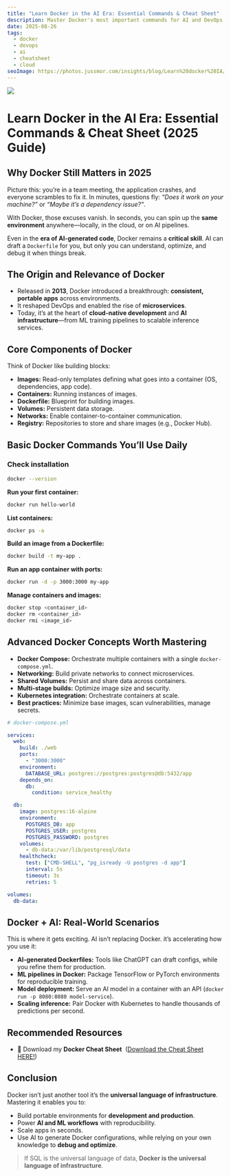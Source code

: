 ```yaml
---
title: "Learn Docker in the AI Era: Essential Commands & Cheat Sheet"
description: Master Docker's most important commands for AI and DevOps. Learn how containers power modern apps, explore advanced concepts, and download the Docker Cheat Sheet to boost your workflow.
date: 2025-08-26
tags:
  - docker
  - devops
  - ai
  - cheatsheet
  - cloud
seoImage: https://photos.jussmor.com/insights/blog/Learn%20docker%20IA/DockerForData.webp
---
```




![](https://photos.jussmor.com/insights/blog/Learn%20docker%20IA/DockerForData.webp)

# Learn Docker in the AI Era: Essential Commands & Cheat Sheet (2025 Guide)


##  Why Docker Still Matters in 2025  
Picture this: you’re in a team meeting, the application crashes, and everyone scrambles to fix it. In minutes, questions fly: *“Does it work on your machine?”* or *“Maybe it’s a dependency issue?”*. 

With Docker, those excuses vanish. In seconds, you can spin up the **same environment** anywhere—locally, in the cloud, or on AI pipelines.  

Even in the **era of AI-generated code**, Docker remains a **critical skill**. AI can draft a `Dockerfile` for you, but only you can understand, optimize, and debug it when things break.  

##  The Origin and Relevance of Docker  
- Released in **2013**, Docker introduced a breakthrough: **consistent, portable apps** across environments.  
- It reshaped DevOps and enabled the rise of **microservices**.  
- Today, it’s at the heart of **cloud-native development** and **AI infrastructure**—from ML training pipelines to scalable inference services.  

## Core Components of Docker  

Think of Docker like building blocks:  

- **Images:** Read-only templates defining what goes into a container (OS, dependencies, app code).  
- **Containers:** Running instances of images.  
- **Dockerfile:** Blueprint for building images.  
- **Volumes:** Persistent data storage.  
- **Networks:** Enable container-to-container communication.  
- **Registry:** Repositories to store and share images (e.g., Docker Hub).  

##  Basic Docker Commands You’ll Use Daily  

### Check installation

```bash
docker --version
```

**Run your first container:**

```bash
docker run hello-world
```

**List containers:**

```bash
docker ps -a
```

**Build an image from a Dockerfile:**

```bash 
docker build -t my-app .
```

**Run an app container with ports:**

```bash
docker run -d -p 3000:3000 my-app
```

**Manage containers and images:**

```bash 
docker stop <container_id> 
docker rm <container_id> 
docker rmi <image_id>
```

## Advanced Docker Concepts Worth Mastering

- **Docker Compose:** Orchestrate multiple containers with a single `docker-compose.yml`.
- **Networking:** Build private networks to connect microservices.
- **Shared Volumes:** Persist and share data across containers.
- **Multi-stage builds:** Optimize image size and security.
- **Kubernetes integration:** Orchestrate containers at scale.
- **Best practices:** Minimize base images, scan vulnerabilities, manage secrets.

```yml
# docker-compose.yml

services:
  web:
    build: ./web
    ports:
      - "3000:3000"
    environment:
      DATABASE_URL: postgres://postgres:postgres@db:5432/app
    depends_on:
      db:
        condition: service_healthy

  db:
    image: postgres:16-alpine
    environment:
      POSTGRES_DB: app
      POSTGRES_USER: postgres
      POSTGRES_PASSWORD: postgres
    volumes:
      - db-data:/var/lib/postgresql/data
    healthcheck:
      test: ["CMD-SHELL", "pg_isready -U postgres -d app"]
      interval: 5s
      timeout: 3s
      retries: 5

volumes:
  db-data:
```


## Docker + AI: Real-World Scenarios

This is where it gets exciting. AI isn’t replacing Docker. it’s accelerating how you use it:

- **AI-generated Dockerfiles:** Tools like ChatGPT can draft configs, while you refine them for production.
- **ML pipelines in Docker:** Package TensorFlow or PyTorch environments for reproducible training.
- **Model deployment:** Serve an AI model in a container with an API (`docker run -p 8080:8080 model-service`).
- **Scaling inference:** Pair Docker with Kubernetes to handle thousands of predictions per second.

## Recommended Resources



- 📄 Download my **Docker Cheat Sheet**  ([Download the Cheat Sheet HERE!](https://photos.jussmor.com/insights/blog/Cheat%20sheet/DOCKER_.pdf)) 

##  Conclusion

Docker isn’t just another tool it’s the **universal language of infrastructure**. Mastering it enables you to:

- Build portable environments for **development and production**.
- Power **AI and ML workflows** with reproducibility.
- Scale apps in seconds.
- Use AI to generate Docker configurations, while relying on your own knowledge to **debug and optimize**.

> If SQL is the universal language of data, **Docker is the universal language of infrastructure**.